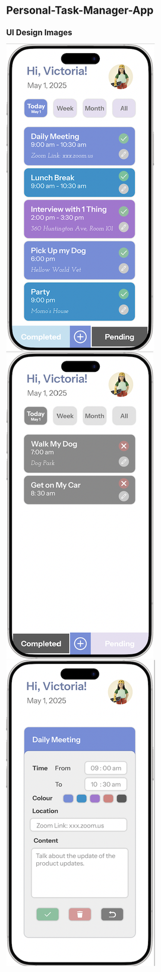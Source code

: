 # Personal-Task-Manager-App

## UI Design Images

![UI Explaination](./readme_image/Task_Manager_App_1.png)
![UI Explaination](./readme_image/Task_Manager_App_2.png)
![UI Explaination](./readme_image/Task_Manager_App_3.png)
